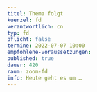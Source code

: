 ```yaml
---
titel: Thema folgt
kuerzel: fd
verantwortlich: cn
typ: fd
pflicht: false
termine: 2022-07-07 10:00
empfohlene-voraussetzungen: 
published: true
dauer: 420
raum: zoom-fd
info: Heute geht es um …
---
```


